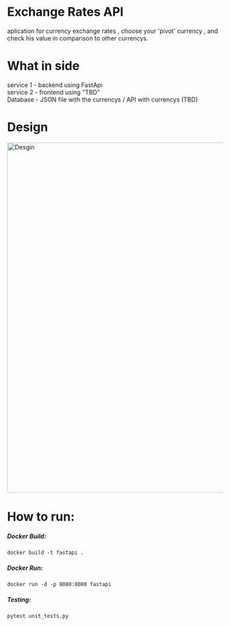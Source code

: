 # Exchange Rates API
aplication for currency exchange rates , choose your 'pivot' currency , and check his value in comparison to other currencys. 
# What in side
service 1 - backend using FastApi  
service 2 - frontend using "TBD"  
Database - JSON file with the currencys / API with currencys (TBD)  

# Design 
<img width="817" alt="Desgin" src="https://user-images.githubusercontent.com/48453080/208406747-dd9987bf-6713-46ec-aed6-2cfc4f051df5.png">


# How to run:

##### Docker Build:
``
docker build -t fastapi .
``
##### Docker Run:
``
docker run -d -p 8080:8080 fastapi
``
##### Testing:
``
pytest unit_tests.py
``


